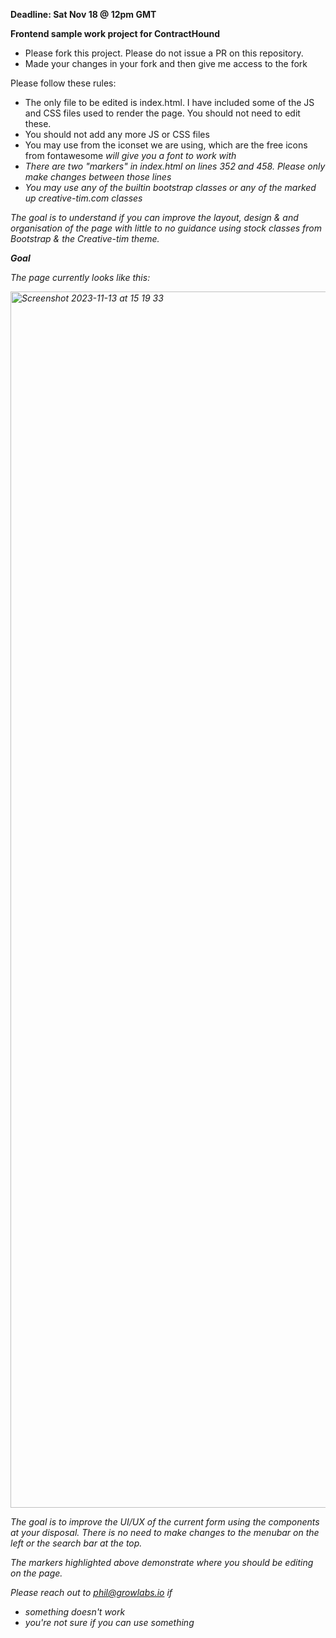 **Deadline: Sat  Nov 18 @ 12pm GMT**

**Frontend sample work project for ContractHound**

* Please fork this project. Please do not issue a PR on this repository.
* Made your changes in your fork and then give me access to the fork

Please follow these rules:

* The only file to be edited is index.html. I have included some of the JS and CSS files used to render the page. You should not need to edit these.
* You should not add any more JS or CSS files
* You may use from the iconset we are using, which are the free icons from fontawesome <i style="fa fa-iconname"> will give you a font to work with
* There are two "markers" in index.html on lines 352 and 458. Please only make changes between those lines
* You may use any of the builtin bootstrap classes or any of the marked up creative-tim.com classes

The goal is to understand if you can improve the layout, design & and organisation of the page with little to no guidance using stock classes from Bootstrap & the Creative-tim theme.

**Goal** 

The page currently looks like this:

<img width="1946" alt="Screenshot 2023-11-13 at 15 19 33" src="https://github.com/pjr/frontend-sample/assets/46494/28a746e0-80d1-439e-9a1f-04081256b712">

The goal is to improve the UI/UX of the current form using the components at your disposal. There is no need to make changes to the menubar on the left or the search bar at the top. 

The markers highlighted above demonstrate where you should be editing on the page.

Please reach out to phil@growlabs.io if
* something doesn't work
* you're not sure if you can use something 
